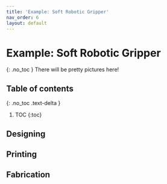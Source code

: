 ```yaml
---
title: 'Example: Soft Robotic Gripper'
nav_order: 6
layout: default
---
```

<script type="module" src="https://unpkg.com/@google/model-viewer/dist/model-viewer.js"></script>

# Example: Soft Robotic Gripper
{: .no_toc }
There will be pretty pictures here!

## Table of contents
{: .no_toc .text-delta }

1. TOC
{:toc}

## Designing

## Printing

## Fabrication
